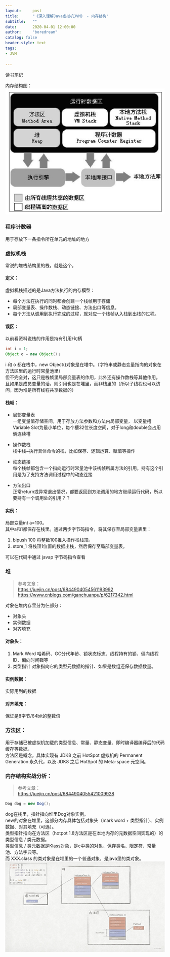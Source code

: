 ```yaml
---
layout:     post
title:      "《深入理解Java虚拟机JVM》 - 内存结构"
subtitle:   ""
date:       2020-04-01 12:00:00
author:     "boredream"
catalog: false
header-style: text
tags:
- JVM

---
```


读书笔记

内存结构图：  
![jvm1](https://github.com/boredream/boredream.github.io/blob/master/img/in-post/jvm1.png?raw=true)


### 程序计数器
用于存放下一条指令所在单元的地址的地方

### 虚拟机栈
常说的堆栈结构里的栈，就是这个。

#### 定义：
虚拟机栈描述的是Java方法执行的内存模型：
* 每个方法在执行的同时都会创建一个栈帧用于存储
* 局部变量表、操作数栈、动态链接、方法出口等信息。
* 每个方法从调用到执行完成的过程，就对应一个栈帧从入栈到出栈的过程。

#### 误区：
以前看资料说栈的作用是持有引用/句柄
```java
int i = 1; 
Object o = new Object()；
```
i 和 o 都在栈中，new Object()对象是在堆中。（字符串或静态变量指向的对象在方法区里的运行时常量池里）  
但不完全对，这只是栈帧里局部变量表的作用，此外还有操作数栈等其他作用。  
且如果是成员变量的话，则引用也是在堆里，而非栈里的（所以子线程也可以访问，因为堆是所有线程共享数据的）

#### 栈帧：
* 局部变量表  
一组变量值存储空间，用于存放方法参数和方法内局部变量，
以变量槽Variable Slot为最小单位，每个槽32位长度空间，对于long和double会占用俩连续槽

* 操作数栈  
栈中栈~执行具体命令的栈，比如保存、逻辑运算、赋值等操作

* 动态链接  
每个栈帧都包含一个指向运行时常量池中该栈帧所属方法的引用，持有这个引用是为了支持方法调用过程中的动态连接

* 方法出口  
正常return或异常退出情况，都要返回到方法调用的地方继续运行代码，所以要持有一个调用处的引用？？

#### 实例：
局部变量int a=100。  
其中a和1都保存在栈里。通过两步字节码指令，将其保存至局部变量表里：
1. bipush 100 将整数100推入操作栈栈顶。
2. store_1 将栈顶1位置的数据出栈，然后保存至局部变量表。

可以在代码中通过 javap 字节码指令查看


### 堆

> 参考文章：  
> https://juejin.cn/post/6844904054561193992
> https://www.cnblogs.com/ganchuanpu/p/6217342.html

对象在堆内存里分为仨部分：
* 对象头
* 实例数据
* 对齐填充

#### 对象头：
1. Mark Word  哈希码、GC分代年龄、锁状态标志、线程持有的锁、偏向线程ID、偏向时间戳等
2. 类型指针 对象指向它的类型元数据的指针、如果是数组还保存数据数量。

#### 实例数据：
实际用到的数据

#### 对齐填充：
保证是8字节/64bit的整数倍


### 方法区：
用于存储已被虚拟机加载的类型信息、常量、静态变量、即时编译器编译后的代码缓存等数据。  
方法区是概念，具体实现有 JDK8 之前 HotSpot 虚拟机的 Permanent Generation 永久代，以及 JDK8 之后 HotSpot 的 Meta-space 元空间。


### 内存结构实战分析：
> 参考文章：  
> https://juejin.cn/post/6844904055421009928

```java
Dog dog = new Dog();
```
dog在栈里，指针指向堆里Dog对象实例。  
new的对象在堆里，这部分内存具体包括对象头（mark word + 类型指针）、实例数据、对其填充（可选）。  
类型指针指向在方法区（hotpot 1.8方法区是在本地内存的元数据空间实现的）的类型信息 / 类元数据。  
类型信息 / 类元数据是Klass对象，是c中类的对象，保存类名、限定符、常量池、方法字典等。  
而 XXX.class 的类对象是在堆里的一个普通对象，是java里的类对象。
![jvm2](https://github.com/boredream/boredream.github.io/blob/master/img/in-post/jvm2.png?raw=true)


